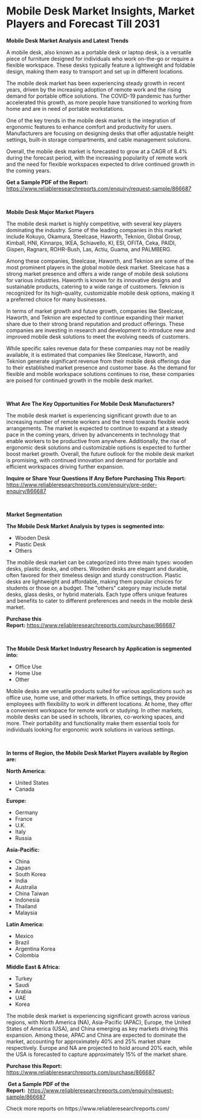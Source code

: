 <p><h1>Mobile Desk Market Insights, Market Players and Forecast Till 2031</h1></p><p><strong>Mobile Desk Market Analysis and Latest Trends</strong></p>
<p><p>A mobile desk, also known as a portable desk or laptop desk, is a versatile piece of furniture designed for individuals who work on-the-go or require a flexible workspace. These desks typically feature a lightweight and foldable design, making them easy to transport and set up in different locations.</p><p>The mobile desk market has been experiencing steady growth in recent years, driven by the increasing adoption of remote work and the rising demand for portable office solutions. The COVID-19 pandemic has further accelerated this growth, as more people have transitioned to working from home and are in need of portable workstations.</p><p>One of the key trends in the mobile desk market is the integration of ergonomic features to enhance comfort and productivity for users. Manufacturers are focusing on designing desks that offer adjustable height settings, built-in storage compartments, and cable management solutions.</p><p>Overall, the mobile desk market is forecasted to grow at a CAGR of 8.4% during the forecast period, with the increasing popularity of remote work and the need for flexible workspaces expected to drive continued growth in the coming years.</p></p>
<p><strong>Get a Sample PDF of the Report:&nbsp;</strong> <a href="https://www.reliableresearchreports.com/enquiry/request-sample/866687">https://www.reliableresearchreports.com/enquiry/request-sample/866687</a></p>
<p>&nbsp;</p>
<p><strong>Mobile Desk Major Market Players</strong></p>
<p><p>The mobile desk market is highly competitive, with several key players dominating the industry. Some of the leading companies in this market include Kokuyo, Okamura, Steelcase, Haworth, Teknion, Global Group, Kimball, HNI, Kinnarps, IKEA, Schiavello, KI, ESI, OFITA, Ceka, PAIDI, Gispen, Ragnars, ROHR-Bush, Las, Actiu, Guama, and PALMBERG.</p><p>Among these companies, Steelcase, Haworth, and Teknion are some of the most prominent players in the global mobile desk market. Steelcase has a strong market presence and offers a wide range of mobile desk solutions for various industries. Haworth is known for its innovative designs and sustainable products, catering to a wide range of customers. Teknion is recognized for its high-quality, customizable mobile desk options, making it a preferred choice for many businesses.</p><p>In terms of market growth and future growth, companies like Steelcase, Haworth, and Teknion are expected to continue expanding their market share due to their strong brand reputation and product offerings. These companies are investing in research and development to introduce new and improved mobile desk solutions to meet the evolving needs of customers.</p><p>While specific sales revenue data for these companies may not be readily available, it is estimated that companies like Steelcase, Haworth, and Teknion generate significant revenue from their mobile desk offerings due to their established market presence and customer base. As the demand for flexible and mobile workspace solutions continues to rise, these companies are poised for continued growth in the mobile desk market.</p></p>
<p>&nbsp;</p>
<p><strong>What Are The Key Opportunities For Mobile Desk Manufacturers?</strong></p>
<p><p>The mobile desk market is experiencing significant growth due to an increasing number of remote workers and the trend towards flexible work arrangements. The market is expected to continue to expand at a steady pace in the coming years, driven by advancements in technology that enable workers to be productive from anywhere. Additionally, the rise of ergonomic desk solutions and customizable options is expected to further boost market growth. Overall, the future outlook for the mobile desk market is promising, with continued innovation and demand for portable and efficient workspaces driving further expansion.</p></p>
<p><strong>Inquire or Share Your Questions If Any Before Purchasing This Report:</strong> <a href="https://www.reliableresearchreports.com/enquiry/pre-order-enquiry/866687">https://www.reliableresearchreports.com/enquiry/pre-order-enquiry/866687</a></p>
<p>&nbsp;</p>
<p><strong>Market Segmentation</strong></p>
<p><strong>The Mobile Desk Market Analysis by types is segmented into:</strong></p>
<p><ul><li>Wooden Desk</li><li>Plastic Desk</li><li>Others</li></ul></p>
<p><p>The mobile desk market can be categorized into three main types: wooden desks, plastic desks, and others. Wooden desks are elegant and durable, often favored for their timeless design and sturdy construction. Plastic desks are lightweight and affordable, making them popular choices for students or those on a budget. The "others" category may include metal desks, glass desks, or hybrid materials. Each type offers unique features and benefits to cater to different preferences and needs in the mobile desk market.</p></p>
<p><strong>Purchase this Report:&nbsp;</strong><a href="https://www.reliableresearchreports.com/purchase/866687">https://www.reliableresearchreports.com/purchase/866687</a></p>
<p>&nbsp;</p>
<p><strong>The Mobile Desk Market Industry Research by Application is segmented into:</strong></p>
<p><ul><li>Office Use</li><li>Home Use</li><li>Other</li></ul></p>
<p><p>Mobile desks are versatile products suited for various applications such as office use, home use, and other markets. In office settings, they provide employees with flexibility to work in different locations. At home, they offer a convenient workspace for remote work or studying. In other markets, mobile desks can be used in schools, libraries, co-working spaces, and more. Their portability and functionality make them essential tools for individuals looking for ergonomic work solutions in various settings.</p></p>
<p>&nbsp;</p>
<p><strong>In terms of Region, the Mobile Desk Market Players available by Region are:</strong></p>
<p>
    <p> <strong> North America: </strong>
        <ul>
            <li>United States</li>
            <li>Canada</li>
        </ul>
        </p> 
    <p> <strong> Europe: </strong>
        <ul>
            <li>Germany</li>
            <li>France</li>
            <li>U.K.</li>
            <li>Italy</li>
            <li>Russia</li>
        </ul>
        </p> 
    <p> <strong> Asia-Pacific: </strong>
        <ul>
            <li>China</li>
            <li>Japan</li>
            <li>South Korea</li>
            <li>India</li>
            <li>Australia</li>
            <li>China Taiwan</li>
            <li>Indonesia</li>
            <li>Thailand</li>
            <li>Malaysia</li>
        </ul>
        </p> 
    <p> <strong> Latin America: </strong>
        <ul>
            <li>Mexico</li>
            <li>Brazil</li>
            <li>Argentina Korea</li>
            <li>Colombia</li>
        </ul>
        </p> 
    <p> <strong> Middle East & Africa: </strong>
        <ul>
            <li>Turkey</li>
            <li>Saudi</li>
            <li>Arabia</li>
            <li>UAE</li>
            <li>Korea</li>
        </ul>
    </p>
    </p>
<p><p>The mobile desk market is experiencing significant growth across various regions, with North America (NA), Asia-Pacific (APAC), Europe, the United States of America (USA), and China emerging as key markets driving this expansion. Among these, APAC and China are expected to dominate the market, accounting for approximately 40% and 25% market share respectively. Europe and NA are projected to hold around 20% each, while the USA is forecasted to capture approximately 15% of the market share.</p></p>
<p><strong>Purchase this Report: </strong><a href="https://www.reliableresearchreports.com/purchase/866687">https://www.reliableresearchreports.com/purchase/866687</a></p>
<p>&nbsp;<strong>Get a Sample PDF of the Report:&nbsp;&nbsp;</strong><a href="https://www.reliableresearchreports.com/enquiry/request-sample/866687">https://www.reliableresearchreports.com/enquiry/request-sample/866687</a></p>
<p><strong></strong></p>
<p>Check more reports on https://www.reliableresearchreports.com/</p>